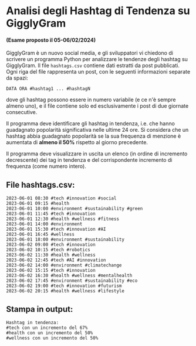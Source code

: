 # Analisi degli Hashtag di Tendenza su GigglyGram

#### (Esame proposto il 05-06/02/2024)

GigglyGram è un nuovo social media, e gli sviluppatori vi chiedono di scrivere un programma Python per analizzare le tendenze degli hashtag su GigglyGram. Il file `hashtags.csv` contiene dati estratti da post pubblicati. Ogni riga del file rappresenta un post, con le seguenti informazioni separate da spazi:

    DATA ORA #hashtag1 ... #hashtagN

dove gli hashtag possono essere in numero variabile (e ce n'è sempre almeno uno), e il file contiene solo ed esclusivamente i post di due giornate consecutive.

Il programma deve identificare gli hashtag in tendenza, i.e. che hanno guadagnato popolarità significativa nelle ultime 24 ore. Si considera che un hashtag abbia guadagnato popolarità se la sua frequenza di menzione è aumentata di **almeno il 50%** rispetto al giorno precedente.

Il programma deve visualizzare in uscita un elenco (in ordine di incremento decrescente) dei tag in tendenza e del corrispondente incremento di frequenza (come numero intero).

## File hashtags.csv:

    2023-06-01 08:30 #tech #innovation #social
    2023-06-01 09:15 #health
    2023-06-01 10:00 #environment #sustainability #green
    2023-06-01 11:45 #tech #innovation
    2023-06-01 12:30 #health #wellness #fitness
    2023-06-01 14:00 #environment
    2023-06-01 15:30 #tech #innovation #AI
    2023-06-01 16:45 #wellness
    2023-06-01 18:00 #environment #sustainability
    2023-06-02 09:00 #tech #innovation
    2023-06-02 10:15 #tech #robotics
    2023-06-02 11:30 #health #wellness
    2023-06-02 12:45 #tech #AI #innovation
    2023-06-02 14:00 #environment #climatechange
    2023-06-02 15:15 #tech #innovation
    2023-06-02 16:30 #health #wellness #mentalhealth
    2023-06-02 17:45 #environment #sustainability #eco
    2023-06-02 19:00 #tech #innovation #futurism
    2023-06-02 20:15 #health #wellness #lifestyle

## Stampa in output:

    Hashtag in tendenza:
    #tech con un incremento del 67%
    #health con un incremento del 50%
    #wellness con un incremento del 50%